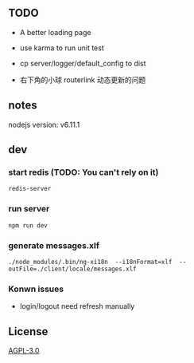 ## TODO

* A better loading page
* use karma to run unit test

* cp server/logger/default_config to dist

* 右下角的小球 routerlink 动态更新的问题

## notes

nodejs version: v6.11.1

## dev

### start redis (TODO: You can't rely on it)
```
redis-server
```

### run server

```
npm run dev
```

### generate messages.xlf

```
./node_modules/.bin/ng-xi18n  --i18nFormat=xlf  --outFile=./client/locale/messages.xlf
```

### Konwn issues

* login/logout need refresh manually

## License

[AGPL-3.0](https://www.gnu.org/licenses/agpl-3.0.en.html)
